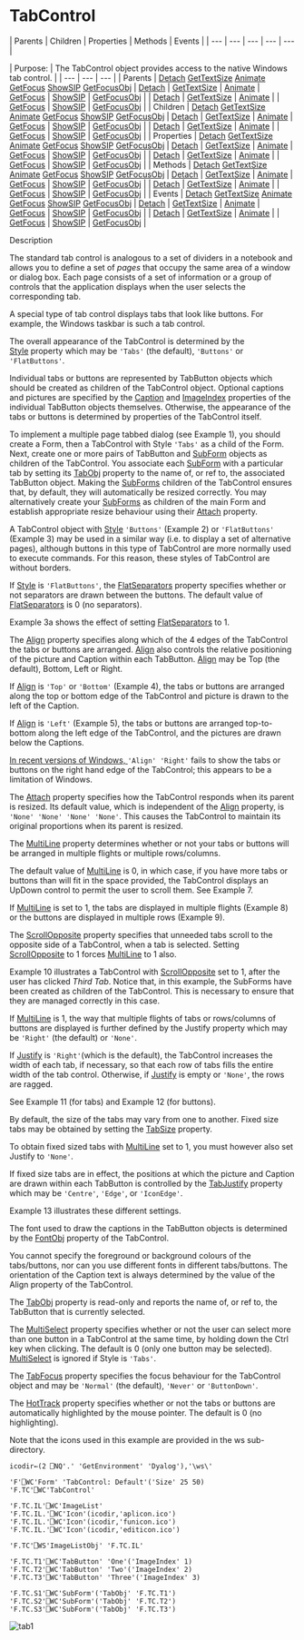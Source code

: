 




<h1 class="heading"><span class="name">TabControl</span></h1>
| Parents | Children | Properties | Methods | Events |
| --- | --- | --- | --- | ---  |

| Purpose: | The TabControl object provides access to the native Windows tab         control. |
| --- | --- | ---  |
| Parents | [Detach](./detach.md) [GetTextSize](./gettextsize.md) [Animate](./animate.md) [GetFocus](./getfocus.md) [ShowSIP](./showsip.md) [GetFocusObj](./getfocusobj.md) | [Detach](./detach.md) | [GetTextSize](./gettextsize.md) | [Animate](./animate.md) | [GetFocus](./getfocus.md) | [ShowSIP](./showsip.md) | [GetFocusObj](./getfocusobj.md) |
| [Detach](./detach.md) | [GetTextSize](./gettextsize.md) | [Animate](./animate.md) |
| [GetFocus](./getfocus.md) | [ShowSIP](./showsip.md) | [GetFocusObj](./getfocusobj.md) |
| Children | [Detach](./detach.md) [GetTextSize](./gettextsize.md) [Animate](./animate.md) [GetFocus](./getfocus.md) [ShowSIP](./showsip.md) [GetFocusObj](./getfocusobj.md) | [Detach](./detach.md) | [GetTextSize](./gettextsize.md) | [Animate](./animate.md) | [GetFocus](./getfocus.md) | [ShowSIP](./showsip.md) | [GetFocusObj](./getfocusobj.md) |
| [Detach](./detach.md) | [GetTextSize](./gettextsize.md) | [Animate](./animate.md) |
| [GetFocus](./getfocus.md) | [ShowSIP](./showsip.md) | [GetFocusObj](./getfocusobj.md) |
| Properties | [Detach](./detach.md) [GetTextSize](./gettextsize.md) [Animate](./animate.md) [GetFocus](./getfocus.md) [ShowSIP](./showsip.md) [GetFocusObj](./getfocusobj.md) | [Detach](./detach.md) | [GetTextSize](./gettextsize.md) | [Animate](./animate.md) | [GetFocus](./getfocus.md) | [ShowSIP](./showsip.md) | [GetFocusObj](./getfocusobj.md) |
| [Detach](./detach.md) | [GetTextSize](./gettextsize.md) | [Animate](./animate.md) |
| [GetFocus](./getfocus.md) | [ShowSIP](./showsip.md) | [GetFocusObj](./getfocusobj.md) |
| Methods | [Detach](./detach.md) [GetTextSize](./gettextsize.md) [Animate](./animate.md) [GetFocus](./getfocus.md) [ShowSIP](./showsip.md) [GetFocusObj](./getfocusobj.md) | [Detach](./detach.md) | [GetTextSize](./gettextsize.md) | [Animate](./animate.md) | [GetFocus](./getfocus.md) | [ShowSIP](./showsip.md) | [GetFocusObj](./getfocusobj.md) |
| [Detach](./detach.md) | [GetTextSize](./gettextsize.md) | [Animate](./animate.md) |
| [GetFocus](./getfocus.md) | [ShowSIP](./showsip.md) | [GetFocusObj](./getfocusobj.md) |
| Events | [Detach](./detach.md) [GetTextSize](./gettextsize.md) [Animate](./animate.md) [GetFocus](./getfocus.md) [ShowSIP](./showsip.md) [GetFocusObj](./getfocusobj.md) | [Detach](./detach.md) | [GetTextSize](./gettextsize.md) | [Animate](./animate.md) | [GetFocus](./getfocus.md) | [ShowSIP](./showsip.md) | [GetFocusObj](./getfocusobj.md) |
| [Detach](./detach.md) | [GetTextSize](./gettextsize.md) | [Animate](./animate.md) |
| [GetFocus](./getfocus.md) | [ShowSIP](./showsip.md) | [GetFocusObj](./getfocusobj.md) |


Description


The standard tab control is analogous to a set of dividers in a notebook and
allows you to define a set of *pages* that occupy the same area of a window
or dialog box. Each page consists of a set of information or a group of controls
that the application displays when the user selects the corresponding tab.



A special type of tab control displays tabs that look like buttons. For
example, the Windows taskbar is such a tab control.


The overall appearance of the TabControl is determined by the [Style](./style.md) property which may be `'Tabs'` (the
default), `'Buttons'` or `'FlatButtons'`.


Individual tabs or buttons are represented by TabButton objects which should be created as children of the TabControl object. Optional
captions and pictures are specified by the [Caption](./caption.md) and [ImageIndex](./imageindex.md) properties of the
individual TabButton objects themselves.
Otherwise, the appearance of the tabs or buttons is determined by properties of
the TabControl itself.


To implement a multiple page tabbed dialog (see Example 1), you should create a Form, then a
TabControl with Style `'Tabs'` as a child of
the Form. Next, create one or more pairs of TabButton and [SubForm](subform.md) objects as children of the
TabControl. You associate each [SubForm](subform.md) with a
particular tab by setting its [TabObj](./tabobj.md) property to the name of, or ref to, the associated TabButton object. Making the [SubForms](subform.md) children of the
TabControl ensures that, by default, they will automatically be resized
correctly. You may alternatively create your [SubForms](subform.md) as children of the main Form and establish
appropriate resize behaviour using their [Attach](./attach.md) property.


A TabControl object with [Style](./style.md) `'Buttons'` (Example 2) or `'FlatButtons'` (Example 3) may be used in a similar
way (i.e. to display a set of alternative pages), although buttons in this type
of TabControl are more normally used to execute commands. For this reason, these
styles of TabControl are without borders.


If [Style](./style.md) is `'FlatButtons'`,
the [FlatSeparators](./flatseparators.md) property
specifies whether or not separators are drawn between the buttons. The default
value of [FlatSeparators](./flatseparators.md) is 0 (no
separators).


Example 3a shows the
effect of setting [FlatSeparators](./flatseparators.md) to
1.


The [Align](./align.md) property specifies along which
of the 4 edges of the TabControl the tabs or buttons are arranged. [Align](./align.md) also controls the relative positioning of the picture and Caption within each
TabButton. [Align](./align.md) may be Top (the default),
Bottom, Left or Right.


If [Align](./align.md) is `'Top'` or `'Bottom'` (Example
4), the tabs or buttons are arranged along the top or bottom edge of the
TabControl and picture is drawn to the left of the Caption.


If [Align](./align.md) is `'Left'` (Example 5), the tabs or buttons are
arranged top-to-bottom along the left edge of the TabControl, and the pictures
are drawn below the Captions.


[In recent versions of Windows, ](./align.md)`'Align' 'Right'` fails to show the tabs or buttons on the right hand edge of the TabControl; this appears to be a limitation of Windows.


The [Attach](./attach.md) property specifies how the
TabControl responds when its parent is resized. Its default value, which is
independent of the [Align](./align.md) property, is `'None'
'None' 'None' 'None'`. This causes the TabControl to maintain its
original proportions when its parent is resized.


The [MultiLine](./multiline.md) property determines
whether or not your tabs or buttons will be arranged in multiple flights or
multiple rows/columns.


The default value of [MultiLine](./multiline.md) is 0,
in which case, if you have more tabs or buttons than will fit in the space
provided, the TabControl displays an UpDown control to permit the user to scroll
them. See Example 7.


If [MultiLine](./multiline.md) is set to 1, the tabs are
displayed in multiple flights (Example 8) or the buttons are displayed in multiple rows (Example
9).


The [ScrollOpposite](./scrollopposite.md) property
specifies that unneeded tabs scroll to the opposite side of a TabControl, when a
tab is selected. Setting [ScrollOpposite](./scrollopposite.md) to 1 forces [MultiLine](./multiline.md) to 1 also.


Example 10 illustrates a
TabControl with [ScrollOpposite](./scrollopposite.md) set
to 1, after the user has clicked *Third Tab*. Notice that, in this example,
the SubForms have been created as children of the TabControl. This is necessary
to ensure that they are managed correctly in this case.


If [MultiLine](./multiline.md) is 1, the way that
multiple flights of tabs or rows/columns of buttons are displayed is further
defined by the Justify property which may be `'Right'` (the default) or `'None'`.


If [Justify](./justify.md) is `'Right'`(which is the default), the TabControl increases the width of each tab, if
necessary, so that each row of tabs fills the entire width of the tab control.
Otherwise, if [Justify](./justify.md) is empty or `'None'`,
the rows are ragged.


See Example 11 (for tabs) and Example 12 (for
buttons).


By default, the size of the tabs may vary from one to another. Fixed size
tabs may be obtained by setting the [TabSize](./tabsize.md) property.


To obtain fixed sized tabs with [MultiLine](./multiline.md) set to 1, you must however also set Justify to `'None'`.


If fixed size tabs are in effect, the positions at which the picture and
Caption are drawn within each TabButton is
controlled by the [TabJustify](./tabjustify.md) property
which may be `'Centre'`, `'Edge'`,
or `'IconEdge'`.


Example
13 illustrates these different settings.


The font used to draw the captions in the TabButton objects is determined by the [FontObj](./fontobj.md) property of the TabControl.


You cannot specify the foreground or background colours of the tabs/buttons,
nor can you use different fonts in different tabs/buttons. The orientation of
the Caption text is always determined by the value of the Align property of the
TabControl.


The [TabObj](./tabobj.md) property is read-only and
reports the name of, or ref to, the TabButton that is currently selected.


The [MultiSelect](./multiselect.md) property specifies
whether or not the user can select more than one button in a TabControl at the
same time, by holding down the Ctrl key when clicking. The default is 0 (only
one button may be selected). [MultiSelect](./multiselect.md) is ignored if Style is `'Tabs'`.


The [TabFocus](./tabfocus.md) property specifies the
focus behaviour for the TabControl object and may be `'Normal'` (the
default), `'Never'` or `'ButtonDown'`.


The [HotTrack](./hottrack.md) property specifies whether
or not the tabs or buttons are automatically highlighted by the mouse pointer.
The default is 0 (no highlighting).


Note that the icons used in this example are provided in the ws sub-directory.
```apl
icodir←(2 ⎕NQ'.' 'GetEnvironment' 'Dyalog'),'\ws\'
```
```apl
'F'⎕WC'Form' 'TabControl: Default'('Size' 25 50)
'F.TC'⎕WC'TabControl'

'F.TC.IL'⎕WC'ImageList'
'F.TC.IL.'⎕WC'Icon'(icodir,'aplicon.ico')
'F.TC.IL.'⎕WC'Icon'(icodir,'funicon.ico')
'F.TC.IL.'⎕WC'Icon'(icodir,'editicon.ico')

'F.TC'⎕WS'ImageListObj' 'F.TC.IL'

'F.TC.T1'⎕WC'TabButton' 'One'('ImageIndex' 1)
'F.TC.T2'⎕WC'TabButton' 'Two'('ImageIndex' 2)
'F.TC.T3'⎕WC'TabButton' 'Three'('ImageIndex' 3)

'F.TC.S1'⎕WC'SubForm'('TabObj' 'F.TC.T1')
'F.TC.S2'⎕WC'SubForm'('TabObj' 'F.TC.T2')
'F.TC.S3'⎕WC'SubForm'('TabObj' 'F.TC.T3')
```


![tab1](../img/tab1.gif)


